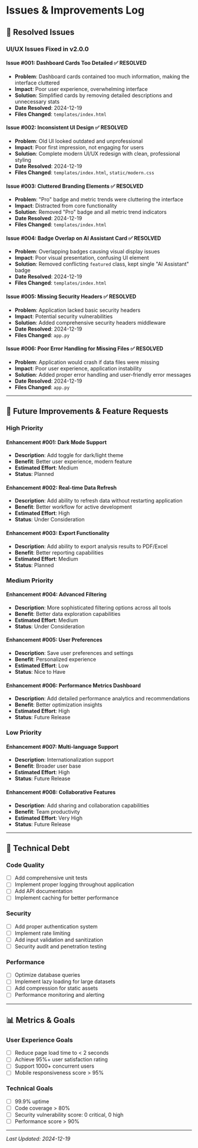 # Issues & Improvements Log

## 🐛 Resolved Issues

### UI/UX Issues Fixed in v2.0.0

#### Issue #001: Dashboard Cards Too Detailed ✅ RESOLVED

- **Problem**: Dashboard cards contained too much information, making the interface cluttered
- **Impact**: Poor user experience, overwhelming interface
- **Solution**: Simplified cards by removing detailed descriptions and unnecessary stats
- **Date Resolved**: 2024-12-19
- **Files Changed**: `templates/index.html`

#### Issue #002: Inconsistent UI Design ✅ RESOLVED

- **Problem**: Old UI looked outdated and unprofessional
- **Impact**: Poor first impression, not engaging for users
- **Solution**: Complete modern UI/UX redesign with clean, professional styling
- **Date Resolved**: 2024-12-19
- **Files Changed**: `templates/index.html`, `static/modern.css`

#### Issue #003: Cluttered Branding Elements ✅ RESOLVED

- **Problem**: "Pro" badge and metric trends were cluttering the interface
- **Impact**: Distracted from core functionality
- **Solution**: Removed "Pro" badge and all metric trend indicators
- **Date Resolved**: 2024-12-19
- **Files Changed**: `templates/index.html`

#### Issue #004: Badge Overlap on AI Assistant Card ✅ RESOLVED

- **Problem**: Overlapping badges causing visual display issues
- **Impact**: Poor visual presentation, confusing UI element
- **Solution**: Removed conflicting `featured` class, kept single "AI Assistant" badge
- **Date Resolved**: 2024-12-19
- **Files Changed**: `templates/index.html`

#### Issue #005: Missing Security Headers ✅ RESOLVED

- **Problem**: Application lacked basic security headers
- **Impact**: Potential security vulnerabilities
- **Solution**: Added comprehensive security headers middleware
- **Date Resolved**: 2024-12-19
- **Files Changed**: `app.py`

#### Issue #006: Poor Error Handling for Missing Files ✅ RESOLVED

- **Problem**: Application would crash if data files were missing
- **Impact**: Poor user experience, application instability
- **Solution**: Added proper error handling and user-friendly error messages
- **Date Resolved**: 2024-12-19
- **Files Changed**: `app.py`

---

## 🚀 Future Improvements & Feature Requests

### High Priority

#### Enhancement #001: Dark Mode Support

- **Description**: Add toggle for dark/light theme
- **Benefit**: Better user experience, modern feature
- **Estimated Effort**: Medium
- **Status**: Planned

#### Enhancement #002: Real-time Data Refresh

- **Description**: Add ability to refresh data without restarting application
- **Benefit**: Better workflow for active development
- **Estimated Effort**: High
- **Status**: Under Consideration

#### Enhancement #003: Export Functionality

- **Description**: Add ability to export analysis results to PDF/Excel
- **Benefit**: Better reporting capabilities
- **Estimated Effort**: Medium
- **Status**: Planned

### Medium Priority

#### Enhancement #004: Advanced Filtering

- **Description**: More sophisticated filtering options across all tools
- **Benefit**: Better data exploration capabilities
- **Estimated Effort**: Medium
- **Status**: Under Consideration

#### Enhancement #005: User Preferences

- **Description**: Save user preferences and settings
- **Benefit**: Personalized experience
- **Estimated Effort**: Low
- **Status**: Nice to Have

#### Enhancement #006: Performance Metrics Dashboard

- **Description**: Add detailed performance analytics and recommendations
- **Benefit**: Better optimization insights
- **Estimated Effort**: High
- **Status**: Future Release

### Low Priority

#### Enhancement #007: Multi-language Support

- **Description**: Internationalization support
- **Benefit**: Broader user base
- **Estimated Effort**: High
- **Status**: Future Release

#### Enhancement #008: Collaborative Features

- **Description**: Add sharing and collaboration capabilities
- **Benefit**: Team productivity
- **Estimated Effort**: Very High
- **Status**: Future Release

---

## 📝 Technical Debt

### Code Quality

- [ ] Add comprehensive unit tests
- [ ] Implement proper logging throughout application
- [ ] Add API documentation
- [ ] Implement caching for better performance

### Security

- [ ] Add proper authentication system
- [ ] Implement rate limiting
- [ ] Add input validation and sanitization
- [ ] Security audit and penetration testing

### Performance

- [ ] Optimize database queries
- [ ] Implement lazy loading for large datasets
- [ ] Add compression for static assets
- [ ] Performance monitoring and alerting

---

## 📊 Metrics & Goals

### User Experience Goals

- [ ] Reduce page load time to < 2 seconds
- [ ] Achieve 95%+ user satisfaction rating
- [ ] Support 1000+ concurrent users
- [ ] Mobile responsiveness score > 95%

### Technical Goals

- [ ] 99.9% uptime
- [ ] Code coverage > 80%
- [ ] Security vulnerability score: 0 critical, 0 high
- [ ] Performance score > 90%

---

_Last Updated: 2024-12-19_
